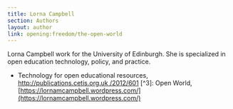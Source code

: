 ```yaml
---
title: Lorna Campbell
section: Authors
layout: author
link: opening:freedom/the-open-world
---
```

Lorna Campbell work for the University of Edinburgh. She is specialized in
open education technology, policy, and practice.

[^1]: Hyde, A., (2015), Open is not a license, [http://www.adamhyde.net/open-
is-not-a-license/](http://www.adamhyde.net/open-is-not-a-license/) [^2]:
Thomas, A., Campbell, L.M., Barker, P., and Hawksey, M., (2012), Into the Wild
- Technology for open educational resources, [http://publications.cetis.org.uk
/2012/601](http://publications.cetis.org.uk/2012/601) [^3]: Open World,
[https://lornamcampbell.wordpress.com/](https://lornamcampbell.wordpress.com/)
[^4]: UKOER, [https://www.jisc.ac.uk/rd/projects/open-
education](https://www.jisc.ac.uk/rd/projects/open-education) [^5]: Campbell,
L.M., (2009), OER Programme Myths, [http://blogs.cetis.org.uk/lmc/2009/05/20
/oer-programme-myths/](http://blogs.cetis.org.uk/lmc/2009/05/20/oer-programme-
myths/) [^6]: I cannot remember who said this, but the comment has always
stayed with me. [^7]: Open World Assumption, [https://en.wikipedia.org/wiki
/Open-world_assumption](https://en.wikipedia.org/wiki/Open-world_assumption)
[^8]: White, K., (2003), Open World. The Collected Poems, 1960 – 2000,
Polygon. [^9]: International Institute of Geopoetics, [http://institut-
geopoetique.org/en](http://institut-geopoetique.org/en) [^10]: White, K.,
(2004), Geopoetics: place, culture, world, Alba. [^11]: White, K., (2004), ‘A
High Blue Day on Scalpay’ in Open World. The Collected Poems, 1960 – 2000,
Polygon.


